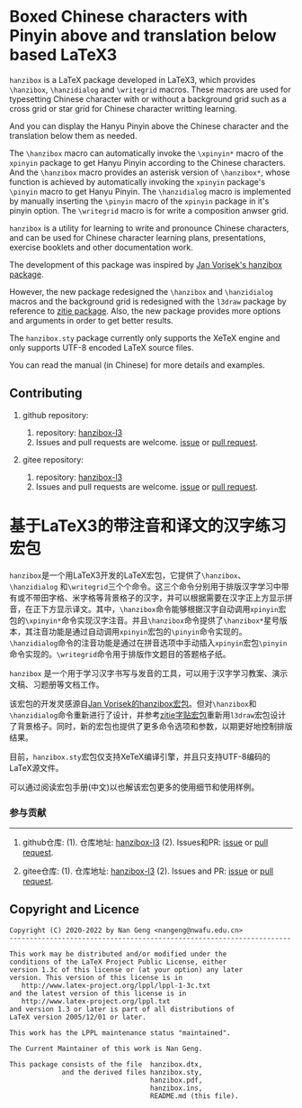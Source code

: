 Boxed Chinese characters with Pinyin above and translation below based LaTeX3
=======

`hanzibox` is a LaTeX package developed in LaTeX3, which provides `\hanzibox`, `\hanzidialog` and `\writegrid` macros. These macros are used for typesetting Chinese character with or without a background grid such as a cross grid or star grid for Chinese character writting learning.

And you can display the Hanyu Pinyin above the Chinese character and the translation below them as needed.

The `\hanzibox` macro can automatically invoke the `\xpinyin*` macro of the `xpinyin` package to get Hanyu Pinyin according to the Chinese characters.  And the `\hanzibox` macro provides an asterisk version of `\hanzibox*`, whose function is achieved by automatically invoking the `xpinyin` package's `\pinyin` macro to get Hanyu Pinyin. The `\hanzidialog` macro is implemented by manually inserting the `\pinyin` macro of the `xpinyin` package in it's pinyin option. The `\writegrid` macro is for write a composition anwser grid.

`hanzibox` is a utility for learning to write and pronounce Chinese characters, and can be used for Chinese character learning plans, presentations, exercise booklets and other documentation work.

The development of this package was inspired by [Jan Vorisek's hanzibox package](https://github.com/janvorisek/chinese-latex-utilities).

However, the new package redesigned the `\hanzibox` and `\hanzidialog` macros and the background grid is redesigned with the `l3draw` package by reference to [zitie package](https://www.ctan.org/pkg/zitie).  Also, the new package provides more options and arguments in order to get better results.

The `hanzibox.sty` package currently only supports the XeTeX engine and only supports UTF-8 encoded LaTeX source files.

You can read the manual (in Chinese) for more details and examples.

Contributing
------------

1. github repository:
    1. repository: [hanzibox-l3](https://github.com/registor/hanzibox-l3)
    2. Issues and pull requests are welcome. [issue](https://github.com/registor/hanzibox-l3/issues) or [pull request](https://github.com/registor/hanzibox-l3/pulls).

2. gitee repository:
    1. repository: [hanzibox-l3](https://gitee.com/nwafu_nan/hanzibox-l3)
    2. Issues and pull requests are welcome. [issue](https://gitee.com/nwafu_nan/hanzibox-l3/issues) or [pull request](https://gitee.com/nwafu_nan/hanzibox-l3/pulls).

基于LaTeX3的带注音和译文的汉字练习宏包
=======

`hanzibox`是一个用LaTeX3开发的LaTeX宏包，它提供了`\hanzibox`、`\hanzidialog` 和`\writegrid`三个个命令。这三个命令分别用于排版汉字学习中带有或不带田字格、米字格等背景格子的汉字，并可以根据需要在汉字正上方显示拼音，在正下方显示译文。其中，`\hanzibox`命令能够根据汉字自动调用`xpinyin`宏包的`\xpinyin*`命令实现汉字注音。并且`\hanzibox`命令提供了`\hanzibox*`星号版本，其注音功能是通过自动调用`xpinyin`宏包的`\pinyin`命令实现的。`\hanzidialog`命令的注音功能是通过在拼音选项中手动插入`xpinyin`宏包`\pinyin`命令实现的。`\writegrid`命令用于排版作文题目的答题格子纸。

`hanzibox` 是一个用于学习汉字书写与发音的工具，可以用于汉字学习教案、演示文稿、习题册等文档工作。

该宏包的开发灵感源自[Jan Vorisek的hanzibox宏包](https://github.com/janvorisek/chinese-latex-utilities)。但对`\hanzibox`和`\hanzidialog`命令重新进行了设计，并参考[zitie字贴宏包](https://www.ctan.org/pkg/zitie)重新用`l3draw`宏包设计了背景格子。同时，新的宏包也提供了更多命令选项和参数，以期更好地控制排版结果。

目前，`hanzibox.sty`宏包仅支持XeTeX编译引擎，并且只支持UTF-8编码的LaTeX源文件。

可以通过阅读宏包手册(中文)以也解该宏包更多的使用细节和使用样例。

###  参与贡献
---------------------

1. github仓库:
    (1). 仓库地址: [hanzibox-l3](https://github.com/registor/hanzibox-l3)
    (2). Issues和PR: [issue](https://github.com/registor/hanzibox-l3/issues) or [pull request](https://github.com/registor/hanzibox-l3/pulls).

2. gitee仓库:
    (1). 仓库地址: [hanzibox-l3](https://gitee.com/nwafu_nan/hanzibox-l3)
    (2). Issues and PR: [issue](https://gitee.com/nwafu_nan/hanzibox-l3/issues) or [pull request](https://gitee.com/nwafu_nan/hanzibox-l3/pulls).

Copyright and Licence
---------------------

    Copyright (C) 2020-2022 by Nan Geng <nangeng@nwafu.edu.cn>
    ----------------------------------------------------------------------

    This work may be distributed and/or modified under the
    conditions of the LaTeX Project Public License, either
    version 1.3c of this license or (at your option) any later
    version. This version of this license is in
       http://www.latex-project.org/lppl/lppl-1-3c.txt
    and the latest version of this license is in
       http://www.latex-project.org/lppl.txt
    and version 1.3 or later is part of all distributions of
    LaTeX version 2005/12/01 or later.

    This work has the LPPL maintenance status "maintained".

    The Current Maintainer of this work is Nan Geng.

    This package consists of the file  hanzibox.dtx,
                 and the derived files hanzibox.sty,
                                       hanzibox.pdf,
                                       hanzibox.ins,
                                       README.md (this file).

